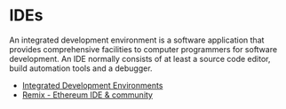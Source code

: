 # IDEs

An integrated development environment is a software application that provides comprehensive facilities to computer programmers for software development. An IDE normally consists of at least a source code editor, build automation tools and a debugger.

- [Integrated Development Environments](https://ethereum.org/en/developers/docs/ides/)
- [Remix - Ethereum IDE & community](https://remix-project.org/)
